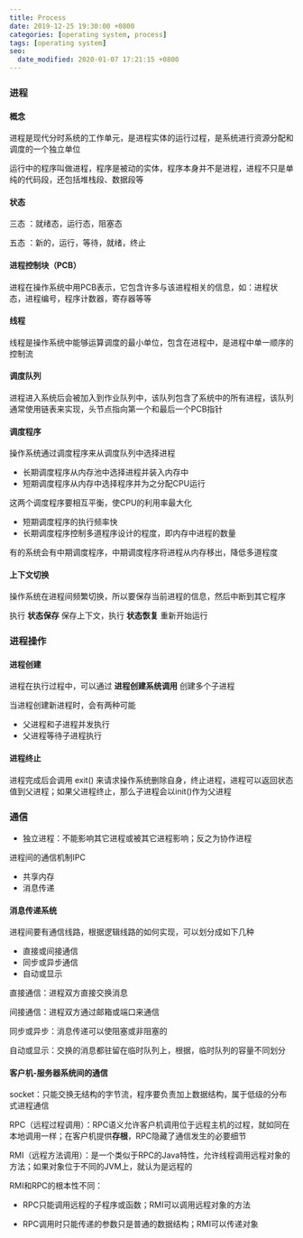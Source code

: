 ```yaml
---
title: Process
date: 2019-12-25 19:30:00 +0800
categories: [operating system, process]
tags: [operating system]
seo:
  date_modified: 2020-01-07 17:21:15 +0800
---
```


### 进程

#### 概念

进程是现代分时系统的工作单元，是进程实体的运行过程，是系统进行资源分配和调度的一个独立单位

运行中的程序叫做进程，程序是被动的实体，程序本身并不是进程，进程不只是单纯的代码段，还包括堆栈段、数据段等

#### 状态

三态 ：就绪态，运行态，阻塞态

五态 ：新的，运行，等待，就绪，终止

#### 进程控制块（PCB）

进程在操作系统中用PCB表示，它包含许多与该进程相关的信息，如：进程状态，进程编号，程序计数器，寄存器等等

#### 线程

线程是操作系统中能够运算调度的最小单位，包含在进程中，是进程中单一顺序的控制流

#### 调度队列

进程进入系统后会被加入到作业队列中，该队列包含了系统中的所有进程，该队列通常使用链表来实现，头节点指向第一个和最后一个PCB指针

#### 调度程序

操作系统通过调度程序来从调度队列中选择进程

* 长期调度程序从内存池中选择进程并装入内存中
* 短期调度程序从内存中选择程序并为之分配CPU运行

这两个调度程序要相互平衡，使CPU的利用率最大化

* 短期调度程序的执行频率快
* 长期调度程序控制多道程序设计的程度，即内存中进程的数量

有的系统会有中期调度程序，中期调度程序将进程从内存移出，降低多道程度

#### 上下文切换

操作系统在进程间频繁切换，所以要保存当前进程的信息，然后中断到其它程序

执行 **状态保存** 保存上下文，执行 **状态恢复** 重新开始运行

### 进程操作

#### 进程创建

进程在执行过程中，可以通过 **进程创建系统调用** 创建多个子进程

当进程创建新进程时，会有两种可能

* 父进程和子进程并发执行
* 父进程等待子进程执行

#### 进程终止

进程完成后会调用 exit() 来请求操作系统删除自身，终止进程，进程可以返回状态值到父进程；如果父进程终止，那么子进程会以init()作为父进程

### 通信

* 独立进程：不能影响其它进程或被其它进程影响；反之为协作进程

进程间的通信机制IPC
* 共享内存
* 消息传递

#### 消息传递系统

进程间要有通信线路，根据逻辑线路的如何实现，可以划分成如下几种

* 直接或间接通信
* 同步或异步通信
* 自动或显示

直接通信：进程双方直接交换消息

间接通信：进程双方通过邮箱或端口来通信

同步或异步：消息传递可以使阻塞或非阻塞的

自动或显示：交换的消息都驻留在临时队列上，根据，临时队列的容量不同划分

#### 客户机-服务器系统间的通信

socket：只能交换无结构的字节流，程序要负责加上数据结构，属于低级的分布式进程通信

RPC（远程过程调用）：RPC语义允许客户机调用位于远程主机的过程，就如同在本地调用一样；在客户机提供**存根**，RPC隐藏了通信发生的必要细节

RMI（远程方法调用）：是一个类似于RPC的Java特性，允许线程调用远程对象的方法；如果对象位于不同的JVM上，就认为是远程的

RMI和RPC的根本性不同：

* RPC只能调用远程的子程序或函数；RMI可以调用远程对象的方法

* RPC调用时只能传递的参数只是普通的数据结构；RMI可以传递对象
